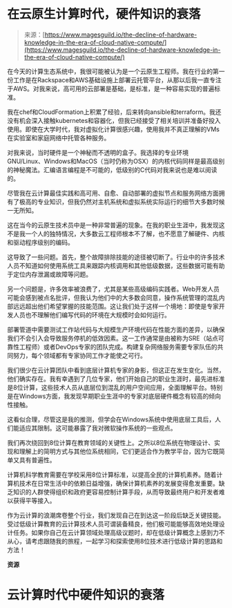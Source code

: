 <!--yml

category: 未分类

date: 2024-05-27 14:34:13

-->

# 在云原生计算时代，硬件知识的衰落

> 来源：[https://www.magesguild.io/the-decline-of-hardware-knowledge-in-the-era-of-cloud-native-compute/](https://www.magesguild.io/the-decline-of-hardware-knowledge-in-the-era-of-cloud-native-compute/)

在今天的计算生态系统中，我很可能被认为是一个云原生工程师。我在行业的第一份工作是在Rackspace和AWS基础设施上部署云托管平台，从那以后我一直专注于AWS。对我来说，高可用的云部署是基础，是标准，是一种容易实现的普遍标准。

我在chef和CloudFormation上积累了经验，后来转向ansible和terraform。我还没有机会深入接触kubernetes和容器化，但我已经接受了相关培训并准备好投入使用。即使在大学时代，我对虚拟化计算很感兴趣，使用我并不真正理解的VMs在实验室和家庭网络中托管各种服务。

对我来说，当时硬件是一个神秘而不透明的盒子。我选择的专业环境GNU/Linux、Windows和MacOS（当时仍称为OSX）的内核代码同样是最高级别的神秘魔法。汇编语言编程是不可能的，低级别的C代码对我来说也是难以阅读的。

尽管我在云计算最佳实践和高可用、自愈、自动部署的虚拟节点和服务网络方面拥有了极高的专业知识，但我仍然对主机系统和虚拟系统实际运行的细节大多数时候一无所知。

这在当今的云原生技术员中是一种非常普遍的现象。在我的职业生涯中，我发现这不是我一个人的独特情况，大多数云工程师根本不了解，也不愿意了解硬件、内核和驱动程序级别的编码。

这导致了一些问题。首先，整个故障排除技能的途径被切断了。行业中的许多技术人员不知道如何使用系统工具来跟踪内核调用和其他低级数据，这些数据可能有助于定位内存泄漏或故障等问题。

另一个问题是，许多效率被浪费了，尤其是某些高级编码实践者。Web开发人员可能会感到被点名批评，但我认为他们中的大多数会同意，操作系统管理的混乱内部远远超出他们希望掌握的技能范围。这让我们处于这样一个境地：即使是专家开发人员也不理解他们编写代码的环境在大规模时会如何运行。

部署管道中需要测试工作站代码与大规模生产环境代码在性能方面的差异，以确保我们不会引入会导致服务停机的低效因素。这一工作通常是由被称为SRE（站点可靠性工程师）或者DevOps专家的团队完成。构建复杂网络服务需要专家队伍的共同努力，每个领域都有专家协同工作才能使之可行。

我们很少在云计算团队中看到底层计算机专家的身影，但这正在发生变化。当然，他们确实存在。我有幸遇到了几位专家，他们开始自己的职业生涯时，最先进标准是8位计算，这些技术人员从底层位到混乱的用户空间应用，全面理解平台。特别是在Windows方面，我发现早期职业生涯中的专家对底层硬件概念有较高的倾向性接触。

这看似合理，尽管这是我的推测，但学会在Windows系统中使用底层工具后，人们能适应其限制。这可能暴露了我对微软操作系统的一些观点。

我们再次绕回到8位计算在教育领域的关键性上。之所以8位系统在物理设计、实现和理解上的简明方式与其他位系统相同，它们更适合作为教学平台，因为它既简单又具有普遍性。

计算机科学教育需要在学校采用8位计算标准，以提高全民的计算机素养。随着计算机技术在日常生活中的依赖日益增强，确保计算机素养的发展变得愈发重要。缺乏知识的人群使得组织和政府更容易控制计算手段，从而导致最终用户和开发者难以获得平等接入。

作为云计算的浪潮席卷整个行业，我们发现自己在到达这一阶段后缺乏关键技能。受过低级计算教育的云计算技术人员可谓装备精良，他们极可能能够高效地处理设计任务。如果你自己在云计算领域处理高级议题时，却在低级计算概念上感到力不从心，请考虑跟随我的旅程，一起学习和探索使用8位技术进行低级计算的思路和方法！

**资源**

# 云计算时代中硬件知识的衰落
